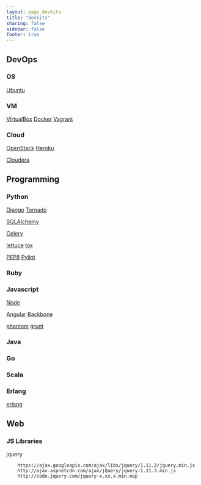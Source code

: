 ```yaml
---
layout: page_devkits
title: "devkits"
sharing: false
sidebar: false
footer: true
---
```


## DevOps

### OS

[Ubuntu](http://www.ubuntu.com/download/server)

### VM

[VirtualBox](https://www.virtualbox.org/wiki/Downloads) 
[Docker]() 
[Vagrant]() 

### Cloud

[OpenStack]() 
[Heroku](https://www.heroku.com/home) 

[Cloudera]() 

## Programming

### Python


[Django]() 
[Tornado]() 


[SQLAlchemy](http://www.sqlalchemy.org) 


[Celery](http://www.celeryproject.org) 


[lettuce]() 
[tox](https://tox.readthedocs.org/en/latest/index.html) 


[PEP8]() 
[Pylint]() 

### Ruby

### Javascript

[Node]() 

[Angular]() 
[Backbone]() 

[phantom](http://phantomjs.org) 
[grunt](http://gruntjs.com/getting-started) 

### Java

### Go

### Scala

### Erlang

[erlang](http://www.erlang.org) 

## Web 


### JS Libraries

jquery

```
    https://ajax.googleapis.com/ajax/libs/jquery/1.11.3/jquery.min.js
    http://ajax.aspnetcdn.com/ajax/jQuery/jquery-1.11.3.min.js
    http://code.jquery.com/jquery-x.xx.x.min.map
```

